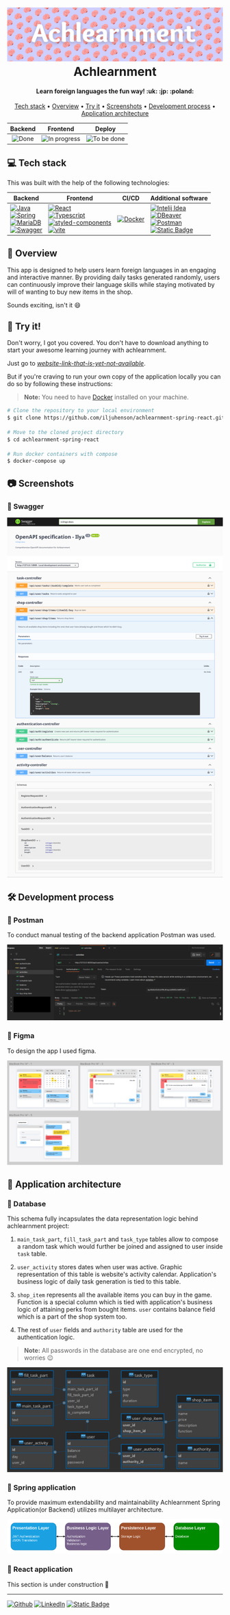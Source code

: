<h1 align="center">
  <br>
  <img src="./github-related/achlearnment-header.png" alt="Achlearnment">
  <br>
  Achlearnment
</h1>

<h4 align="center">Learn foreign languages the fun way! :uk: :jp: :poland:</h4>

<p align="center">
  <a href="#tech-stack">Tech stack</a> •
  <a href="#overview">Overview</a> •
  <a href="#try">Try it</a> •
  <a href="#screenshots">Screenshots</a> •
  <a href="#dev-process">Development process</a> •
  <a href="#app-architecture">Application architecture</a>
</p>

|                               Backend                                |                                      Frontend                                       |                                      Deploy                                      |
|:--------------------------------------------------------------------:|:-----------------------------------------------------------------------------------:|:--------------------------------------------------------------------------------:|
|  ![Done](https://img.shields.io/badge/Done-green?style=flat-square)  | ![In progress](https://img.shields.io/badge/In%20progress-yellow?style=flat-square) | ![To be done](https://img.shields.io/badge/To%20be%20done-red?style=flat-square) |


## <a name="tech-stack"></a>:computer: Tech stack

This was built with the help of the following technologies:

| Backend                                                                                                                                                                                                                                                                                                                                                                                                                                                                                                         | Frontend                                                                                                                                                                                                                                                                                                                                                                                                                                                                                                                            | CI/CD                                                                                                                          | Additional software                                                                                                                                                                                                                                                                                                                                                                                             |
|-----------------------------------------------------------------------------------------------------------------------------------------------------------------------------------------------------------------------------------------------------------------------------------------------------------------------------------------------------------------------------------------------------------------------------------------------------------------------------------------------------------------|-------------------------------------------------------------------------------------------------------------------------------------------------------------------------------------------------------------------------------------------------------------------------------------------------------------------------------------------------------------------------------------------------------------------------------------------------------------------------------------------------------------------------------------|--------------------------------------------------------------------------------------------------------------------------------|-----------------------------------------------------------------------------------------------------------------------------------------------------------------------------------------------------------------------------------------------------------------------------------------------------------------------------------------------------------------------------------------------------------------|
| [![Java](https://img.shields.io/badge/java-orange?style=for-the-badge&logo=openjdk&logoColor=white)](https://openjdk.org/)<br/>[![Spring](https://img.shields.io/badge/spring-green?style=for-the-badge&logo=spring&logoColor=white)](https://spring.io/)<br/>[![MariaDB](https://img.shields.io/badge/mariadb-blue?style=for-the-badge&logo=MariaDB)](https://mariadb.org/)<br/>[![Swagger](https://img.shields.io/badge/swagger-green?style=for-the-badge&logo=swagger&logoColor=white)](https://swagger.io/) | [![React](https://img.shields.io/badge/React-black?style=for-the-badge&logo=React)](https://react.dev/)<br/>[![Typescript](https://img.shields.io/badge/typescript-blue?style=for-the-badge&logo=typescript&logoColor=white)](https://www.typescriptlang.org/)<br/>[![styled-components](https://img.shields.io/badge/styled--components-pink?style=for-the-badge&logo=styledcomponents)](https://styled-components.com/)<br/>[![vite](https://img.shields.io/badge/vite-black?style=for-the-badge&logo=vite)](https://vitejs.dev/) | [![Docker](https://img.shields.io/badge/docker-blue?style=for-the-badge&logo=docker&logoColor=white)](https://www.docker.com/) | [![Intelij Idea](https://img.shields.io/badge/Intelij%20Idea-grey?style=for-the-badge&logo=intellijidea)](https://www.jetbrains.com/idea/)<br/>[![DBeaver](https://img.shields.io/badge/DBeaver-brown?style=for-the-badge&logo=dbeaver)](https://dbeaver.io/)<br/>[![Postman](https://img.shields.io/badge/Postman-orange?style=for-the-badge&logo=postman&logoColor=white)](https://www.postman.com/)<br/>[![Static Badge](https://img.shields.io/badge/figma-pink?style=for-the-badge&logo=figma&logoColor=black)](https://www.figma.com/) |

## <a name="overview"></a>:mag_right: Overview

This app is designed to help users learn foreign languages in an engaging and interactive manner. By providing daily tasks
generated randomly, users can continuously improve their language skills while staying motivated by will of wanting to
buy new items in the shop.

Sounds exciting, isn't it :smile:

## <a name="try"></a>:monocle_face: Try it!

Don't worry, I got you covered. You don't have to download anything to start your awesome learning journey with
achlearnment.

Just go to [*website-link-that-is-yet-not-available*](#).

But if you're craving to run your own copy of the application locally you can do so by following these instructions:

> **Note:**
> You need to have [Docker](https://docs.docker.com/engine/install/) installed on your machine.

```bash
# Clone the repository to your local environment
$ git clone https://github.com/iljuhenson/achlearnment-spring-react.git

# Move to the cloned project directory
$ cd achlearnment-spring-react

# Run docker containers with compose
$ docker-compose up
```

## <a name="screenshots"></a>:camera: Screenshots

### :link: Swagger

<img src="./github-related/swagger-ui.png" alt="Swagger screenshot">

## <a name="dev-process"></a>:hammer_and_wrench: Development process

### :email: Postman

To conduct manual testing of the backend application Postman was used.

<img src="./github-related/postman-showcase.png" alt="Postman screenshot">

### :art: Figma

To design the app I used figma.

<img src="./github-related/figma-pc-design.png" alt="Figma PC designs screenshot">

## <a name="app-architecture"></a>:triangular_ruler: Application architecture

### :floppy_disk: Database

This schema fully incapsulates the data representation logic behind achlearnment project:

1. `main_task_part`, `fill_task_part` and `task_type` tables allow to compose a random task which would further be joined and assigned to user inside `task` table.

1. `user_activity` stores dates when user was active. Graphic representation of this table is website's activity calendar. Application's business logic of daily task generation is tied to this table.

1. `shop_item` represents all the available items you can buy in the game. Function is a special column which is tied with application's business logic of attaining perks from bought items. `user` contains balance field which is a part of the shop system too.

1. The rest of `user` fields and `authority` table are used for the authentication logic.

> **Note:**
> All passwords in the database are one end encrypted, no worries :wink:

<img src="./github-related/achlearnment-diagram.png" alt="Database diagram image">

### :herb: Spring application

To provide maximum extendability and maintainability Achlearnment Spring Application(or Backend) utilizes multilayer architecture.

<img src="./github-related/spring-app-diagram.png" alt="Spring application diagram image">

### :newspaper: React application

This section is under construction :construction:

---

[![Github](https://img.shields.io/badge/github-black?style=for-the-badge&logo=github)](https://github.com/iljuhenson) [![LinkedIn](https://img.shields.io/badge/linkedin-blue?style=for-the-badge&logo=linkedin)](https://www.linkedin.com/in/iljuhenson/) [![Static Badge](https://img.shields.io/badge/stackoverflow-black?style=for-the-badge&logo=stackoverflow)](https://stackoverflow.com/users/20804442/iljuhenson)
